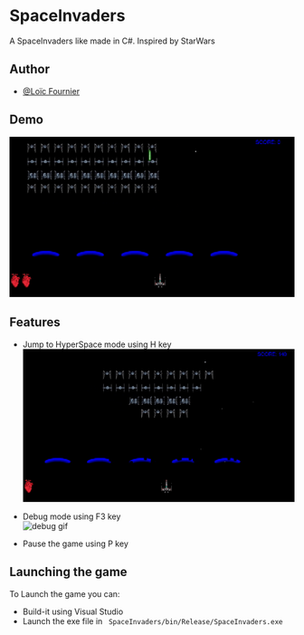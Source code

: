 # SpaceInvaders

A SpaceInvaders like made in C#. Inspired by StarWars

## Author

- [@Loïc Fournier](https://github.com/Hereal)

## Demo

![demo gif](https://github.com/Hereal/SpaceInvaders/blob/master/images/Exemple.gif?raw=true)

## Features
- Jump to HyperSpace mode using H key
<br> ![debug gif](https://github.com/Hereal/SpaceInvaders/blob/master/images/HyperSpace.gif?raw=true)

- Debug mode using F3 key
<br> ![debug gif](https://github.com/Hereal/SpaceInvaders/blob/master/images/Debug.gif?raw=true)

- Pause the game using P key

## Launching the game

To Launch the game you can:
- Build-it using Visual Studio
- Launch the exe file in ` SpaceInvaders/bin/Release/SpaceInvaders.exe`
